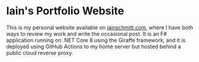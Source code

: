 # Iain's Portfolio Website

This is my personal website available on [iainschmitt.com](https://iainschmitt.com), where I have both ways to review my work and write the occasional post.
It is an F# application running on .NET Core 8 using the Giraffe framework, and it is deployed using GitHub Actions to my home server but hosted behind a public cloud reverse proxy.
